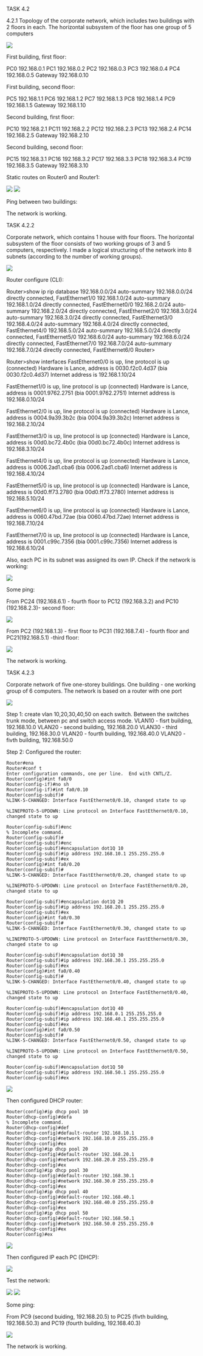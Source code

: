 TASK 4.2

4.2.1 Topology of the corporate network, which includes two buildings with 2 floors in each. The horizontal subsystem of the floor has one group of 5 computers

![](images/scr1.png)

First building, first floor:

PC0 192.168.0.1
PC1 192.168.0.2
PC2 192.168.0.3
PC3 192.168.0.4
PC4 192.168.0.5
Gateway 192.168.0.10

First building, second floor:

PC5 192.168.1.1
PC6 192.168.1.2
PC7 192.168.1.3
PC8 192.168.1.4
PC9 192.168.1.5
Gateway 192.168.1.10

Second building, first floor:

PC10 192.168.2.1
PC11 192.168.2.2
PC12 192.168.2.3
PC13 192.168.2.4
PC14 192.168.2.5
Gateway 192.168.2.10

Second building, second floor:

PC15 192.168.3.1
PC16 192.168.3.2
PC17 192.168.3.3
PC18 192.168.3.4
PC19 192.168.3.5
Gateway 192.168.3.10

Static routes on Router0 and Router1:

![](images/scr2.png)
![](images/scr3.png)

Ping between two buildings:


The network is working.

TASK 4.2.2

Corporate network, which contains 1 house with four floors. The horizontal subsystem of the floor consists of two working groups of 3 and 5 computers, respectively. I made a logical structuring of the network into 8 subnets (according to the number of working groups).

![](images/scr6.png)

Router configure (CLI):

Router>show ip rip database
192.168.0.0/24    auto-summary
192.168.0.0/24    directly connected, FastEthernet1/0
192.168.1.0/24    auto-summary
192.168.1.0/24    directly connected, FastEthernet0/0
192.168.2.0/24    auto-summary
192.168.2.0/24    directly connected, FastEthernet2/0
192.168.3.0/24    auto-summary
192.168.3.0/24    directly connected, FastEthernet3/0
192.168.4.0/24    auto-summary
192.168.4.0/24    directly connected, FastEthernet4/0
192.168.5.0/24    auto-summary
192.168.5.0/24    directly connected, FastEthernet5/0
192.168.6.0/24    auto-summary
192.168.6.0/24    directly connected, FastEthernet7/0
192.168.7.0/24    auto-summary
192.168.7.0/24    directly connected, FastEthernet6/0
Router>

Router>show interfaces
FastEthernet0/0 is up, line protocol is up (connected)
  Hardware is Lance, address is 0030.f2c0.4d37 (bia 0030.f2c0.4d37)
  Internet address is 192.168.1.10/24

FastEthernet1/0 is up, line protocol is up (connected)
  Hardware is Lance, address is 0001.9762.2751 (bia 0001.9762.2751)
  Internet address is 192.168.0.10/24

FastEthernet2/0 is up, line protocol is up (connected)
  Hardware is Lance, address is 0004.9a39.3b2c (bia 0004.9a39.3b2c)
  Internet address is 192.168.2.10/24

FastEthernet3/0 is up, line protocol is up (connected)
  Hardware is Lance, address is 00d0.bc72.4b0c (bia 00d0.bc72.4b0c)
  Internet address is 192.168.3.10/24

FastEthernet4/0 is up, line protocol is up (connected)
  Hardware is Lance, address is 0006.2ad1.cba6 (bia 0006.2ad1.cba6)
  Internet address is 192.168.4.10/24

FastEthernet5/0 is up, line protocol is up (connected)
  Hardware is Lance, address is 00d0.ff73.2780 (bia 00d0.ff73.2780)
  Internet address is 192.168.5.10/24

FastEthernet6/0 is up, line protocol is up (connected)
  Hardware is Lance, address is 0060.47bd.72ae (bia 0060.47bd.72ae)
  Internet address is 192.168.7.10/24

FastEthernet7/0 is up, line protocol is up (connected)
  Hardware is Lance, address is 0001.c99c.7356 (bia 0001.c99c.7356)
  Internet address is 192.168.6.10/24

Also, each PC in its subnet was assigned its own IP. Check if the network is working:

![](images/scr7.png)

Some ping:

From PC24 (192.168.6.1) - fourth floor to PC12 (192.168.3.2) and PC10 (192.168.2.3)- second floor:

![](images/scr8.png)

From PC2 (192.168.1.3) - first floor to PC31 (192.168.7.4) - fourth floor and PC21(192.168.5.1) -third floor:

![](images/scr9.png)

The network is working.


TASK 4.2.3

Corporate network of five one-storey buildings. One building - one working group of 6 computers. The network is based on a router with one port

![](images/scr10.png)

Step 1: create vlan 10,20,30,40,50 on each switch. Between the switches trunk mode, between pc and switch access mode.
VLAN10 - fisrt building, 192.168.10.0
VLAN20 - second building, 192.168.20.0
VLAN30 - third building, 192.168.30.0
VLAN20 - fourth building, 192.168.40.0
VLAN20 - fivth building, 192.168.50.0

Step 2: Сonfigured the router:

```
Router#ena
Router#conf t
Enter configuration commands, one per line.  End with CNTL/Z.
Router(config)#int fa0/0
Router(config-if)#no sh
Router(config-if)#int fa0/0.10
Router(config-subif)#
%LINK-5-CHANGED: Interface FastEthernet0/0.10, changed state to up

%LINEPROTO-5-UPDOWN: Line protocol on Interface FastEthernet0/0.10, changed state to up

Router(config-subif)#enc
% Incomplete command.
Router(config-subif)#
Router(config-subif)#enc
Router(config-subif)#encapsulation dot1Q 10
Router(config-subif)#ip address 192.168.10.1 255.255.255.0
Router(config-subif)#ex
Router(config)#int fa0/0.20
Router(config-subif)#
%LINK-5-CHANGED: Interface FastEthernet0/0.20, changed state to up

%LINEPROTO-5-UPDOWN: Line protocol on Interface FastEthernet0/0.20, changed state to up

Router(config-subif)#encapsulation dot1Q 20
Router(config-subif)#ip address 192.168.20.1 255.255.255.0
Router(config-subif)#ex
Router(config)#int fa0/0.30
Router(config-subif)#
%LINK-5-CHANGED: Interface FastEthernet0/0.30, changed state to up

%LINEPROTO-5-UPDOWN: Line protocol on Interface FastEthernet0/0.30, changed state to up

Router(config-subif)#encapsulation dot1Q 30
Router(config-subif)#ip address 192.168.30.1 255.255.255.0
Router(config-subif)#ex
Router(config)#int fa0/0.40
Router(config-subif)#
%LINK-5-CHANGED: Interface FastEthernet0/0.40, changed state to up

%LINEPROTO-5-UPDOWN: Line protocol on Interface FastEthernet0/0.40, changed state to up

Router(config-subif)#encapsulation dot1Q 40
Router(config-subif)#ip address 192.168.0.1 255.255.255.0
Router(config-subif)#ip address 192.168.40.1 255.255.255.0
Router(config-subif)#ex
Router(config)#int fa0/0.50
Router(config-subif)#
%LINK-5-CHANGED: Interface FastEthernet0/0.50, changed state to up

%LINEPROTO-5-UPDOWN: Line protocol on Interface FastEthernet0/0.50, changed state to up

Router(config-subif)#encapsulation dot1Q 50
Router(config-subif)#ip address 192.168.50.1 255.255.255.0
Router(config-subif)#ex
```
![](images/scr11.png)

Then configured DHCP router:

```
Router(config)#ip dhcp pool 10
Router(dhcp-config)#defa
% Incomplete command.
Router(dhcp-config)#def
Router(dhcp-config)#default-router 192.168.10.1
Router(dhcp-config)#network 192.168.10.0 255.255.255.0
Router(dhcp-config)#ex
Router(config)#ip dhcp pool 20
Router(dhcp-config)#default-router 192.168.20.1
Router(dhcp-config)#network 192.168.20.0 255.255.255.0
Router(dhcp-config)#ex
Router(config)#ip dhcp pool 30
Router(dhcp-config)#default-router 192.168.30.1
Router(dhcp-config)#network 192.168.30.0 255.255.255.0
Router(dhcp-config)#ex
Router(config)#ip dhcp pool 40
Router(dhcp-config)#default-router 192.168.40.1
Router(dhcp-config)#network 192.168.40.0 255.255.255.0
Router(dhcp-config)#ex
Router(config)#ip dhcp pool 50
Router(dhcp-config)#default-router 192.168.50.1
Router(dhcp-config)#network 192.168.50.0 255.255.255.0
Router(dhcp-config)#ex
Router(config)#ex
```
![](images/scr12.png)

Then configured IP each PC (DHCP):

![](images/scr13.png)


Test the network:

![](images/scr14.png)
![](images/scr15.png)

Some ping:

From PC9 (second buiding, 192.168.20.5) to PC25 (fivth building, 192.168.50.3) and PC19 (fourth building, 192.168.40.3)

![](images/scr16.png)

The network is working.
